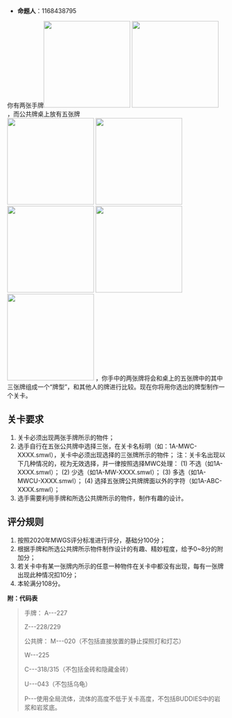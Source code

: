 - **命题人**：1168438795

你有两张手牌<img src="/images/image52.png" width="200"/> <img src="/images/image53.png" width="200"/>
，而公共牌桌上放有五张牌
<br><img src="/images/image54.png" width="200"/> <img src="/images/image55.png" width="200"/> <img src="/images/image56.png" width="200"/> <img src="/images/image57.png" width="200"/> <img src="/images/image58.png" width="200"/>
，你手中的两张牌将会和桌上的五张牌中的其中三张牌组成一个“牌型”，和其他人的牌进行比较。现在你将用你选出的牌型制作一个关卡。

## 关卡要求

1. 关卡必须出现两张手牌所示的物件；
2. 选手自行在五张公共牌中选择三张，在关卡名标明（如：1A-MWC-XXXX.smwl），关卡中必须出现选择的三张牌所示的物件；
    注：关卡名出现以下几种情况的，视为无效选择，并一律按照选择MWC处理：
    (1) 不选（如1A-XXXX.smwl）；
    (2) 少选（如1A-MW-XXXX.smwl）；
    (3) 多选（如1A-MWCU-XXXX.smwl）；
    (4) 选择五张牌公共牌牌面以外的字符（如1A-ABC-XXXX.smwl）；
3. 选手需要利用手牌和所选公共牌所示的物件，制作有趣的设计。

## 评分规则

1. 按照2020年MWGS评分标准进行评分，基础分100分；
2. 根据手牌和所选公共牌所示物件制作设计的有趣、精妙程度，给予0~8分的附加分；
3. 若关卡中有某一张牌内所示的任意一种物件在关卡中都没有出现，每有一张牌出现此种情况扣10分；
4. 本轮满分108分。

**附：代码表**

> 手牌： A---227
>
> Z---228/229
>
> 公共牌： M---020（不包括直接放置的静止探照灯和灯芯）
>
> W---225
>
> C---318/315（不包括金砖和隐藏金砖）
>
> U---043（不包括乌龟）
>
> P---使用全局流体，流体的高度不低于关卡高度，不包括BUDDIES中的岩浆和岩浆底。